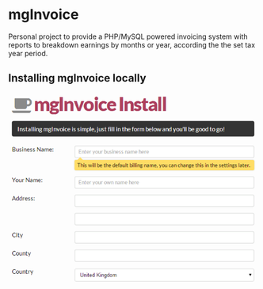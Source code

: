 mgInvoice
=========

Personal project to provide a PHP/MySQL powered invoicing system with reports to breakdown earnings by months or year, according the the set tax year period.

## Installing mgInvoice locally
![mgInvoice install](/images/readme/install.png)
